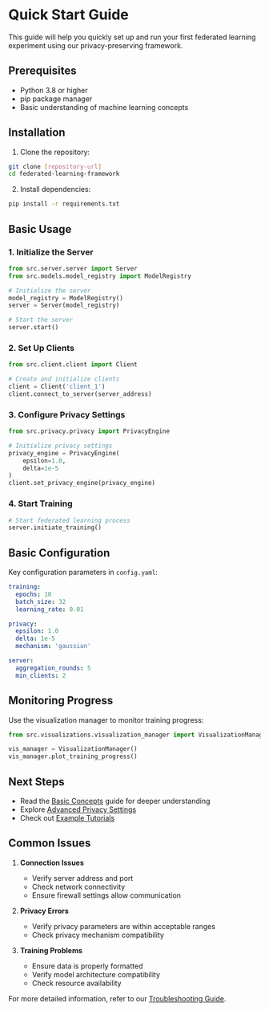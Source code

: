 # Quick Start Guide

This guide will help you quickly set up and run your first federated learning experiment using our privacy-preserving framework.

## Prerequisites

- Python 3.8 or higher
- pip package manager
- Basic understanding of machine learning concepts

## Installation

1. Clone the repository:
```bash
git clone [repository-url]
cd federated-learning-framework
```

2. Install dependencies:
```bash
pip install -r requirements.txt
```

## Basic Usage

### 1. Initialize the Server

```python
from src.server.server import Server
from src.models.model_registry import ModelRegistry

# Initialize the server
model_registry = ModelRegistry()
server = Server(model_registry)

# Start the server
server.start()
```

### 2. Set Up Clients

```python
from src.client.client import Client

# Create and initialize clients
client = Client('client_1')
client.connect_to_server(server_address)
```

### 3. Configure Privacy Settings

```python
from src.privacy.privacy import PrivacyEngine

# Initialize privacy settings
privacy_engine = PrivacyEngine(
    epsilon=1.0,
    delta=1e-5
)
client.set_privacy_engine(privacy_engine)
```

### 4. Start Training

```python
# Start federated learning process
server.initiate_training()
```

## Basic Configuration

Key configuration parameters in `config.yaml`:

```yaml
training:
  epochs: 10
  batch_size: 32
  learning_rate: 0.01

privacy:
  epsilon: 1.0
  delta: 1e-5
  mechanism: 'gaussian'

server:
  aggregation_rounds: 5
  min_clients: 2
```

## Monitoring Progress

Use the visualization manager to monitor training progress:

```python
from src.visualizations.visualization_manager import VisualizationManager

vis_manager = VisualizationManager()
vis_manager.plot_training_progress()
```

## Next Steps

- Read the [Basic Concepts](concepts.md) guide for deeper understanding
- Explore [Advanced Privacy Settings](../advanced/privacy-settings.md)
- Check out [Example Tutorials](../tutorials/basic-training.md)

## Common Issues

1. **Connection Issues**
   - Verify server address and port
   - Check network connectivity
   - Ensure firewall settings allow communication

2. **Privacy Errors**
   - Verify privacy parameters are within acceptable ranges
   - Check privacy mechanism compatibility

3. **Training Problems**
   - Ensure data is properly formatted
   - Verify model architecture compatibility
   - Check resource availability

For more detailed information, refer to our [Troubleshooting Guide](../advanced/troubleshooting.md).